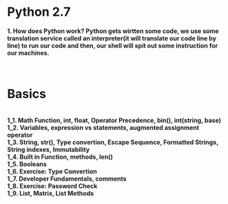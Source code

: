 # Python 2.7

<b>1. How does Python work?<b>
Python gets wirtten some code, we use some translation service called an interpreter(it will translate our code line by line) to run our code and then, our shell will spit out some instruction for our machines.

<br>
<h1>Basics</h1> <br>
1_1. Math Function, int, float, Operator Precedence, bin(), int(string, base)<br>
1_2. Variables, expression vs statements, augmented assignment operator <br>
1_3. String, str(), Type convertion, Escape Sequence, Formatted Strings, String indexes, Immutability<br>
1_4. Built in Function, methods, len()<br>
1_5. Booleans<br>
1_6. Exercise: Type Convertion<br>
1_7. Developer Fundamentals, comments<br>
1_8. Exercise: Password Check<br>
1_9. List, Matrix, List Methods


 